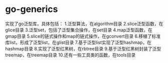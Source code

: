 # go-generics
实现了go泛型库，具体包括：
1.泛型算法，在algorithm目录
2.slice泛型函数，在glice目录
3.泛型set，包括了泛型集合操作，在set目录
4.map泛型函数，在gmap目录
5.slice的链式操作和map的链式操作，在gconvert目录
6.移植了标准库list，形成了泛型list，在glist目录
7.基于泛型list实现了泛型hashmap，在hashmap目录
8.实现了泛型红黑树，在rbtree目录
9.基于泛型红黑树封装了泛型treemap，在treemap目录
10.还有一些工具类的函数，在tools目录
